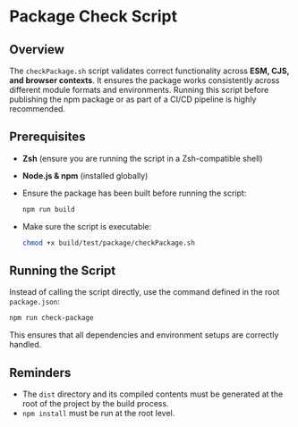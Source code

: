 # Package Check Script

## Overview

The `checkPackage.sh` script validates correct functionality across **ESM, CJS, and browser contexts**. It ensures the package works consistently across different module formats and environments. Running this script before publishing the npm package or as part of a CI/CD pipeline is highly recommended.

## Prerequisites

- **Zsh** (ensure you are running the script in a Zsh-compatible shell)
- **Node.js & npm** (installed globally)
- Ensure the package has been built before running the script:

  ```sh
  npm run build
  ```

- Make sure the script is executable:

  ```sh
  chmod +x build/test/package/checkPackage.sh
  ```

## Running the Script

Instead of calling the script directly, use the command defined in the root `package.json`:

```sh
npm run check-package
```

This ensures that all dependencies and environment setups are correctly handled.

## Reminders

- The `dist` directory and its compiled contents must be generated at the root of the project by the build process.
- `npm install` must be run at the root level.
